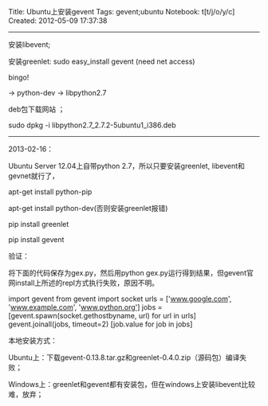 Title: Ubuntu上安装gevent
Tags: gevent;ubuntu
Notebook: t[t/j/o/y/c]
Created: 2012-05-09 17:37:38

------

安装libevent;

安装greenlet: sudo easy_install gevent (need net access)

bingo!

 

 -> python-dev -> libpython2.7

 deb包下载网站 ；

 

sudo dpkg -i libpython2.7_2.7.2-5ubuntu1_i386.deb

 

------

 

2013-02-16：

Ubuntu Server 12.04上自带python 2.7，所以只要安装greenlet, libevent和gevnet就行了，

 

apt-get install python-pip

apt-get install python-dev(否则安装greenlet报错)

pip install greenlet

pip install gevent

 

验证：

将下面的代码保存为gex.py，然后用python gex.py运行得到结果，但gevent官网install上所述的repl方式执行失败，原因不明。

 import gevent 
 from gevent import socket 
 urls = ['www.google.com', 'www.example.com', 'www.python.org'] 
 jobs = [gevent.spawn(socket.gethostbyname, url) for url in urls] 
 gevent.joinall(jobs, timeout=2) 
 [job.value for job in jobs] 

 

本地安装方式：

Ubuntu上：下载gevent-0.13.8.tar.gz和greenlet-0.4.0.zip（源码包）编译失败；

Windows上：greenlet和gevent都有安装包，但在windows上安装libevent比较难，放弃；